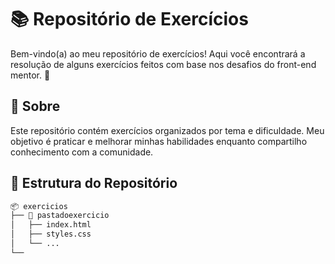 # 📚 Repositório de Exercícios  

Bem-vindo(a) ao meu repositório de exercícios! Aqui você encontrará a resolução de alguns exercícios feitos com base nos desafios do front-end mentor. 🚀  

## 📝 Sobre  

Este repositório contém exercícios organizados por tema e dificuldade. Meu objetivo é praticar e melhorar minhas habilidades enquanto compartilho conhecimento com a comunidade.  

## 📂 Estrutura do Repositório  

```sh
📦 exercicios
├── 📁 pastadoexercicio
│   ├── index.html
│   ├── styles.css
│   └── ...
└──
